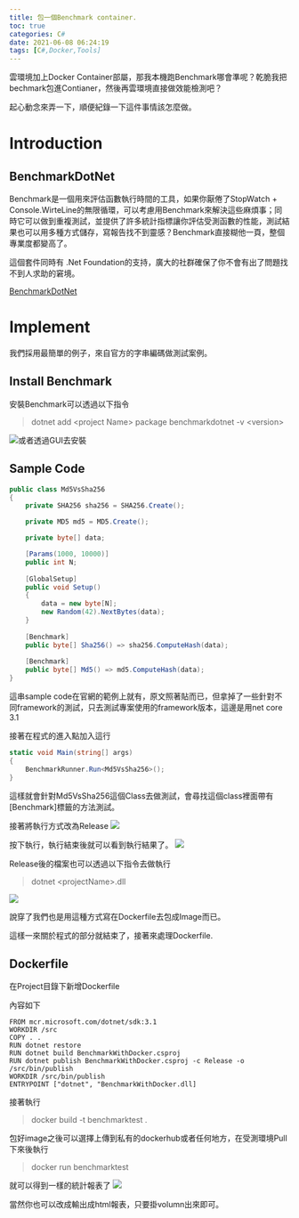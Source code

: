 ```yaml
---
title: 包一個Benchmark container.
toc: true
categories: C#
date: 2021-06-08 06:24:19
tags: [C#,Docker,Tools]
---
```


雲環境加上Docker Container部屬，那我本機跑Benchmark哪會準呢？乾脆我把bechmark包進Contianer，然後再雲環境直接做效能檢測吧？

起心動念來弄一下，順便紀錄一下這件事情該怎麼做。

<!-- more -->

# Introduction

## BenchmarkDotNet

Benchmark是一個用來評估函數執行時間的工具，如果你厭倦了StopWatch + Console.WirteLine的無限循環，可以考慮用Benchmark來解決這些麻煩事；同時它可以做到重複測試，並提供了許多統計指標讓你評估受測函數的性能，測試結果也可以用多種方式儲存，寫報告找不到靈感？Benchmark直接糊他一頁，整個專業度都變高了。

這個套件同時有 .Net Foundation的支持，廣大的社群確保了你不會有出了問題找不到人求助的窘境。

<a href="https://github.com/dotnet/BenchmarkDotNet">BenchmarkDotNet</a>


# Implement

我們採用最簡單的例子，來自官方的字串編碼做測試案例。

## Install Benchmark

安裝Benchmark可以透過以下指令
> dotnet add \<project Name> package benchmarkdotnet -v \<version>

![或者透過GUI去安裝](A.png)

## Sample Code 

```cs
public class Md5VsSha256
{
    private SHA256 sha256 = SHA256.Create();

    private MD5 md5 = MD5.Create();

    private byte[] data;   

    [Params(1000, 10000)]
    public int N;    
    
    [GlobalSetup]
    public void Setup()
    {
        data = new byte[N];
        new Random(42).NextBytes(data);
    }    
    
    [Benchmark]
    public byte[] Sha256() => sha256.ComputeHash(data);    
    
    [Benchmark]
    public byte[] Md5() => md5.ComputeHash(data); 
}
```

這串sample code在官網的範例上就有，原文照著貼而已，但拿掉了一些針對不同framework的測試，只去測試專案使用的framework版本，這邊是用net core 3.1

接著在程式的進入點加入這行

```cs
static void Main(string[] args)
{
    BenchmarkRunner.Run<Md5VsSha256>();
}
```

這樣就會針對Md5VsSha256這個Class去做測試，會尋找這個class裡面帶有[Benchmark]標籤的方法測試。

接著將執行方式改為Release
![](B.png)

按下執行，執行結束後就可以看到執行結果了。
![](C.png)

Release後的檔案也可以透過以下指令去做執行

> dotnet \<projectName>.dll

![](C2.png)

說穿了我們也是用這種方式寫在Dockerfile去包成Image而已。

這樣一來關於程式的部分就結束了，接著來處理Dockerfile.

## Dockerfile

在Project目錄下新增Dockerfile

內容如下
```
FROM mcr.microsoft.com/dotnet/sdk:3.1
WORKDIR /src
COPY . .
RUN dotnet restore
RUN dotnet build BenchmarkWithDocker.csproj
RUN dotnet publish BenchmarkWithDocker.csproj -c Release -o /src/bin/publish
WORKDIR /src/bin/publish
ENTRYPOINT ["dotnet", "BenchmarkWithDocker.dll]
```

接著執行
> docker build -t benchmarktest .

包好image之後可以選擇上傳到私有的dockerhub或者任何地方，在受測環境Pull下來後執行

> docker run benchmarktest

就可以得到一樣的統計報表了
![](E.png)

當然你也可以改成輸出成html報表，只要掛volumn出來即可。